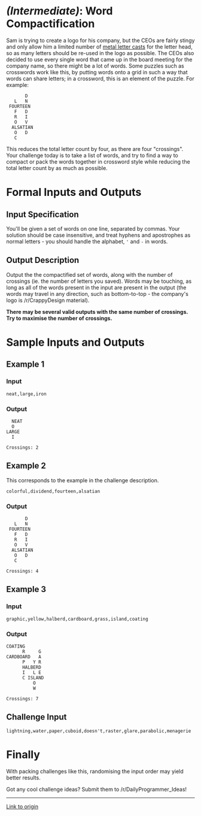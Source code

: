 # [](#IntermediateIcon) _(Intermediate)_: Word Compactification

Sam is trying to create a logo for his company, but the CEOs are fairly stingy and only allow him a limited number of [metal letter casts](https://en.wikipedia.org/wiki/Movable_type#Typesetting) for the letter head, so as many letters should be re-used in the logo as possible. The CEOs also decided to use every single word that came up in the board meeting for the company name, so there might be a lot of words. Some puzzles such as crosswords work like this, by putting words onto a grid in such a way that words can share letters; in a crossword, this is an element of the puzzle. For example:

           D
       L   N
     FOURTEEN
       F   D
       R   I
       O   V
      ALSATIAN
       O   D
       C

This reduces the total letter count by four, as there are four "crossings". Your challenge today is to take a list of words, and try to find a way to compact or pack the words together in crossword style while reducing the total letter count by as much as possible.

# Formal Inputs and Outputs

## Input Specification

You'll be given a set of words on one line, separated by commas. Your solution should be case insensitive, and treat hyphens and apostrophes as normal letters - you should handle the alphabet, `'` and `-` in words. 

## Output Description

Output the the compactified set of words, along with the number of crossings (ie. the number of letters you saved). Words may be touching, as long as all of the words present in the input are present in the output (the words may travel in any direction, such as bottom-to-top - the company's logo is /r/CrappyDesign material).

**There may be several valid outputs with the same number of crossings. Try to maximise the number of crossings.**

# Sample Inputs and Outputs

## Example 1

### Input

    neat,large,iron

### Output

      NEAT
      O
    LARGE
      I
    
    Crossings: 2

## Example 2

This corresponds to the example in the challenge description.

    colorful,dividend,fourteen,alsatian

### Output

           D
       L   N
     FOURTEEN
       F   D
       R   I
       O   V
      ALSATIAN
       O   D
       C
    
    Crossings: 4

## Example 3

### Input

    graphic,yellow,halberd,cardboard,grass,island,coating

### Output
    
    COATING
          R     G
    CARDBOARD   A
          P   Y R
          HALBERD
          I   L E
          C ISLAND
              O 
              W
    
    Crossings: 7

## Challenge Input

    lightning,water,paper,cuboid,doesn't,raster,glare,parabolic,menagerie

# Finally

With packing challenges like this, randomising the input order may yield better results.

Got any cool challenge ideas? Submit them to /r/DailyProgrammer_Ideas!

---

[Link to origin](https://www.reddit.com/r/dailyprogrammer/3jd72z)